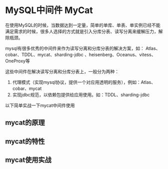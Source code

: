 # MySQL中间件 MyCat

在使用MySQL的时候，当数据达到一定量，简单的单库、单表、单实例已经不能满足需求的时候，很多人选择的方式就是引入分库分表、读写分离来缓解压力，解除瓶颈。

mysql有很多优秀的中间件来作为读写分离和分库分表的解决方案，如： Atlas、cobar、TDDL、mycat、sharding-jdbc 、heisenberg、Oceanus、vitess、OneProxy等

这些中间件在解决读写分离和分库分表上，一般分为两种：
1. 代理模式（实现mysql协议，提供一个对应用透明的服务），例如：Atlas、cobar、mycat
2. 实现jdbc规范，以依赖包提供给应用使用。如：TDDL、sharding-jdbc

以下简单实战一下mycat中间件使用

## mycat的原理



## mycat的特性


## mycat使用实战

 




